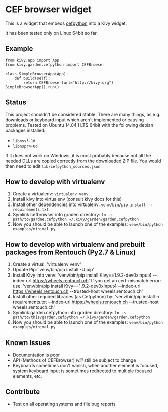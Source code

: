 CEF browser widget
==================

This is a widget that embeds [cefpython](https://code.google.com/p/cefpython)
into a Kivy widget.

It has been tested only on Linux 64bit so far.


Example
-------

    from kivy.app import App
    from kivy.garden.cefpython import CEFBrowser

    class SimpleBrowserApp(App):
        def build(self):
            return CEFBrowser(url="http://kivy.org")
    SimpleBrowserApp().run()


Status
------

This project shouldn't be considered stable. There are many things, as 
e.g. downloads or keyboard input which aren't implemented or causing proplems.
Tested on Ubuntu 14.04.1 LTS 64bit with the following debian packages
installed:
- `libnss3-1d`
- `libnspr4-0d`

If it does not work on Windows, it is most probably because not all the
needed DLLs are copied correctly from the downloaded ZIP file. You would then
need to edit `lib/cefpython_sources.json`.


How to develop with virtualenv
------------------------------

1. Create a virtualenv: `virtualenv venv`
2. Install kivy into virtualenv (consult kivy docs for this)
3. Install other dependencies into virtualenv: `venv/bin/pip install -r requirements.txt`
4. Symlink cefbrowser into graden directory: `ln -s path/to/gardne.cefpython ~/.kivy/garden/garden.cefpython`
5. Now you should be able to launch one of the examples: `venv/bin/python examples/minimal.py`


How to develop with virtualenv and prebuilt packages from Rentouch (Py2.7 & Linux)
----------------------------------------------------------------------------------
1. Create a virtual: 'virtualenv venv'
2. Update Pip: 'venv/bin/pip install -U pip'
3. Install Kivy into venv: 'venv/bin/pip install Kivy==1.9.2-dev0xinput4 --index-url https://wheels.rentouch.ch'
   If you get an cert-mismatch error: use: 'venv/bin/pip install Kivy==1.9.2-dev0xinput4 --index-url https://wheels.rentouch.ch --trusted-host wheels.rentouch.ch'
4. Install other required libraries (as Cefpython) by: 'venv/bin/pip install -r requirements.txt --index-url https://wheels.rentouch.ch --trusted-host wheels.rentouch.ch'
5. Symlink garden.cefpython into graden directory: `ln -s path/to/this/garden.cefpython ~/.kivy/garden/garden.cefpython`
6. Now you should be able to launch one of the examples: `venv/bin/python examples/minimal.py`


Known Issues
------------

- Documentation is poor
- API (Methods of CEFBrowser) *will* still be subject to change
- Keyboards sometimes don't vanish, when another element is focused, system
    keyboard input is sometimes redirected to multiple focused elements, etc.


Contribute
----------

- Test on all operating systems and file bug reports
